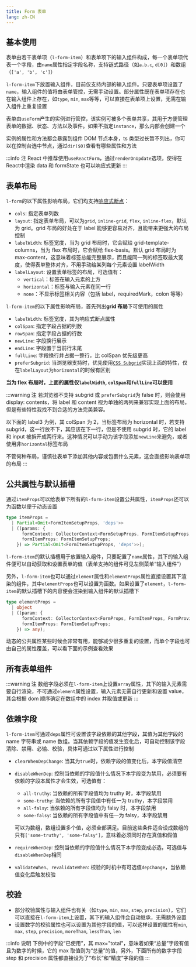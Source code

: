 ```yaml
---
title: Form 表单
lang: zh-CN
---
```


## 基本使用

表单由若干表单项（`l-form-item`）和表单项下的输入组件构成，每一个表单项代表一个字段，由`name`属性指定字段名称，支持链式路径（如`a.b.c`, `d[0]`）和数组（`['a', 'b', 'c']`）

`l-form-item`下放置输入组件，目前仅支持内部的输入组件。只要表单项设置了`name`，输入组件的值将由表单管控，无需手动设置。部分属性既在表单项存在也在输入组件上存在，如`type`, `min`, `max`等等，可以直接在表单项上设置，无需在输入组件上重复设置

表单由`useForm`产生的实例进行管控，该实例可被多个表单共享，其用于方便管理表单的数据、状态、方法以及事件。如果不指定`instance`，那么内部会创建一个

实例的属性和方法都会暴露到组件 DOM 节点本身，ts 类型过长暂不列出，你可以在控制台选中节点，通过`dir($0)`查看有哪些属性和方法

<!-- @Code:useForm -->

:::info 注
React 中推荐使用`useReactForm`，通过`renderOnUpdate`选项，使得在React中渲染 data 和 formState 也可以响应式更新
:::

## 表单布局

`l-form`的以下属性影响布局，它们均支持[响应式断点](/components/theme-provider/)：

- `cols`: 指定表单列数
- `layout`: 指定表单布局，可以为`grid`, `inline-grid`, `flex`, `inline-flex`，默认为 grid。grid 布局的好处在于 label 能够更容易对齐，且能带来更强大的布局控制
- `labelWidth`: 标签宽度，当为 grid 布局时，它会赋给 grid-template-columns，当为 flex 布局时，它会赋给 flex-basis。默认 grid 布局时为 max-content，这意味着标签总能完整展示，而且能同一列的标签取最大宽度，使得表单整体对齐，不用手动给某列每个元素设置 labelWidth
- `labelLayout`: 设置表单标签的布局，可选值有：
  - `vertical`：标签在输入元素的上方
  - `horizontal`：标签与输入元素在同一行
  - `none`：不显示标签相关内容（包括 label，requiredMark，colon 等等）

`l-form-item`的以下属性影响布局，首先列出**grid 布局**下可使用的属性

- `labelWidth`: 标签宽度，其为响应式断点属性
- `colSpan`: 指定字段占据的列数
- `rowSpan`: 指定字段占据的行数
- `newLine`: 字段换行展示
- `endLine`: 字段置于当前行末尾
- `fullLine`: 字段换行并占据一整行，比 colSpan 优先级更高
- `preferSubgrid`: 当浏览器支持时，优先使用[`CSS Subgrid`](https://developer.mozilla.org/en-US/docs/Web/CSS/CSS_grid_layout/Subgrid)实现上面的特性，仅在`labelLayout`为`horizontal`的时候有区别

**当为 flex 布局时，上面的属性仅`labelWidth`, `colSpan`和`fullLine`可以使用**

:::warning 注
若浏览器不支持 subgrid 或 `preferSubgrid`为 false 时，则会使用 display: contents，将 label 和 content 视为单独的两列来兼容实现上面的布局，但是有些特性我找不到合适的方法完美兼容。

以下面的 label3 为例，其 colSpan 为 2，当标签布局为 horizontal 时，若支持 subgrid，这一行放不下，其应该在下一行，但是不使用 subgrid 时，它的 label 和 input 被拆开成两行来。这种情况可以手动为该字段添加`newLine`来避免，或者使用非`horizontal`标签布局

不管何种布局，谨慎往表单下添加其他内容或包裹什么元素，这会直接影响表单项的布局
:::

<!-- @Code:layout -->

## 公共属性与默认插槽

通过`itemProps`可以给表单下所有的`l-form-item`设置公共属性，`itemProps`还可以为函数以便于动态设置

```ts
type itemProps =
  | Partial<Omit<FormItemSetupProps, 'deps'>>
  | ((params: {
      formContext: CollectorContext<FormSetupProps, FormItemSetupProps, FormProvideExtra> | undefined;
      formItemProps: FormItemSetupProps;
    }) => Partial<Omit<FormItemSetupProps, 'deps'>>);
```

`l-form-item`的默认插槽用于放置输入组件，只要配置了`name`属性，其下的输入组件便可以自动获取和设置表单的值（表单支持的组件可见左侧菜单“输入组件”）

另外，`l-form-item`也可以通过`element`属性和`elementProps`属性直接设置其下渲染的组件，其中`elementProps`也可以设置为函数。如果设置了`element`，`l-form-item`的默认插槽下的内容便会渲染到输入组件的默认插槽下

```ts
type elementProps =
  | object
  | ((param: {
      formContext: CollectorContext<FormProps, FormItemProps, FormProvideExtra> | undefined;
      formItemProps: FormItemSetupProps;
    }) => any);
```

动态的公共属性某些时候会非常有用，能够减少很多重复的设置，而单个字段也可由自己的属性覆盖，可以看下面的示例查看效果

<!-- @Code:commonProps -->

## 所有表单组件

<!-- @Code:allComponents -->

:::warning 注
数组字段必须在`l-form-item`上设置`array`属性，其下的输入元素需要自行渲染，不可通过`element`属性设置，输入元素无需自行更新和设置 value，其会根据 dom 顺序确定在数组中的 index 并取值或更新
:::

## 依赖字段

`l-form-item`可通过`deps`属性可设置该字段依赖的其他字段，其值为其他字段的 name 字符串或 name 数组。当其依赖字段的值发生变化后，可自动控制该字段清除、禁用、必输、校验，具体可通过以下属性进行控制

- `clearWhenDepChange`: 当其为`true`时，依赖字段的值变化后，本字段值清空
- `disableWhenDep`: 控制当依赖的字段值什么情况下本字段变为禁用，必须要有依赖的字段本属性才会生效，可选值有：

  - `all-truthy`: 当依赖的所有字段值均为 truthy 时，本字段禁用
  - `some-truthy`: 当依赖的所有字段值中有任一为 truthy，本字段禁用
  - `all-falsy`: 当依赖的所有字段值均为 falsy 时，本字段禁用
  - `some-falsy`: 当依赖的所有字段值中有任一为 falsy，本字段禁用

  可以为数组，数组设置多个值，必须全部满足。目前这些条件适合设成数组的只有`['some-truthy', 'some-falsy']`，意味着必须同时存在真值和假值

- `requireWhenDep`: 控制当依赖的字段值什么情况下本字段变成必选，可选值与`disableWhenDep`相同
- `validateWhen`、`revalidateWhen`: 校验的时机中有可选值`depChange`，当依赖值变化后触发校验

<!-- @Code:deps -->

## 校验

- 部分校验属性与输入组件也有关（如`type`, `min`, `max`, `step`, `precision`），它们可以直接在`l-form-item`上设置，其下的输入组件会自动继承，无需额外设置
- 设置数字的校验属性也可以设置为其他字段的值，可以这样设置的属性有`min`, `max`, `step`, `precision`, `moreThan`, `lessThan`, `len`

:::info 说明
下例中的字段“已使用”，其 max="total"，意味着如果“总量”字段有值且为数字的时候，它的 max 取值则为“总量”的值，另外，下面所有的数字字段 step 和 precision 属性都直接设为了“布长”和“精度”字段的值
:::

<!-- @Code:validate -->

<!--this file is copied from Chinese md, remove this comment to update it, or it will be overwritten on next build-->